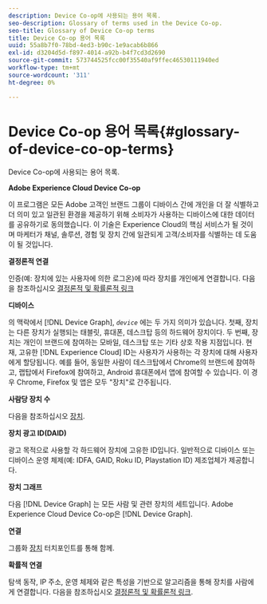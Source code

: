 ```yaml
---
description: Device Co-op에 사용되는 용어 목록.
seo-description: Glossary of terms used in the Device Co-op.
seo-title: Glossary of Device Co-op terms
title: Device Co-op 용어 목록
uuid: 55a8b7f0-78bd-4ed3-b90c-1e9acab6b866
exl-id: d3204d5d-f897-4014-a92b-b4f7cd3d2690
source-git-commit: 573744525fcc00f35540af9ffec46530111940ed
workflow-type: tm+mt
source-wordcount: '311'
ht-degree: 0%

---
```


# Device Co-op 용어 목록{#glossary-of-device-co-op-terms}

Device Co-op에 사용되는 용어 목록.

**Adobe Experience Cloud Device Co-op**

이 프로그램은 모든 Adobe 고객인 브랜드 그룹이 디바이스 간에 개인을 더 잘 식별하고 더 의미 있고 일관된 환경을 제공하기 위해 소비자가 사용하는 디바이스에 대한 데이터를 공유하기로 동의했습니다. 이 기술은 Experience Cloud의 핵심 서비스가 될 것이며 마케터가 채널, 솔루션, 경험 및 장치 간에 일관되게 고객/소비자를 식별하는 데 도움이 될 것입니다.

**결정론적 연결**

인증(예: 장치에 있는 사용자에 의한 로그온)에 따라 장치를 개인에게 연결합니다. 다음을 참조하십시오 [결정론적 및 확률론적 링크](processes/links.md#concept-58bb7ab25f904f5f98d645e35205c931)

**디바이스**

의 맥락에서 [!DNL Device Graph], *`device`* 에는 두 가지 의미가 있습니다. 첫째, 장치는 다른 장치가 실행되는 태블릿, 휴대폰, 데스크탑 등의 하드웨어 장치이다. 두 번째, 장치는 개인이 브랜드에 참여하는 모바일, 데스크탑 또는 기타 상호 작용 지점입니다. 현재, 고유한 [!DNL Experience Cloud] ID는 사용자가 사용하는 각 장치에 대해 사용자에게 할당됩니다. 예를 들어, 동일한 사람이 데스크탑에서 Chrome의 브랜드에 참여하고, 랩탑에서 Firefox에 참여하고, Android 휴대폰에서 앱에 참여할 수 있습니다. 이 경우 Chrome, Firefox 및 앱은 모두 &quot;장치&quot;로 간주됩니다.

**사람당 장치 수**

다음을 참조하십시오 [장치](glossary.md#glossentry-5690d9a245634214b91890156e216950).

**장치 광고 ID(DAID)**

광고 목적으로 사용할 각 하드웨어 장치에 고유한 ID입니다. 일반적으로 디바이스 또는 디바이스 운영 체제(예: IDFA, GAID, Roku ID, Playstation ID) 제조업체가 제공합니다.

**장치 그래프**

다음 [!DNL Device Graph] 는 모든 사람 및 관련 장치의 세트입니다. Adobe Experience Cloud Device Co-op은 [!DNL Device Graph].

**연결**

그룹화 [장치](glossary.md#glossentry-5690d9a245634214b91890156e216950) 터치포인트를 통해 함께.

**확률적 연결**

탐색 동작, IP 주소, 운영 체제와 같은 특성을 기반으로 알고리즘을 통해 장치를 사람에게 연결합니다. 다음을 참조하십시오 [결정론적 및 확률론적 링크](processes/links.md#concept-58bb7ab25f904f5f98d645e35205c931).
